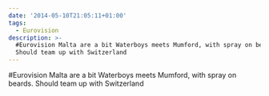 ```yaml
---
date: '2014-05-10T21:05:11+01:00'
tags:
  - Eurovision
description: >-
  #Eurovision Malta are a bit Waterboys meets Mumford, with spray on beards.
  Should team up with Switzerland
---
```

#Eurovision Malta are a bit Waterboys meets Mumford, with spray on beards. Should team up with Switzerland
